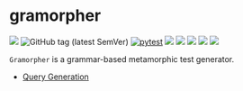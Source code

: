 # gramorpher

![](https://img.shields.io/badge/status-Work%20In%20Progress-8A2BE2)
![GitHub tag (latest SemVer)](https://img.shields.io/github/v/tag/cybergarage/gramorpher)
[![pytest](https://github.com/cybergarage/uecho-py/actions/workflows/pytest.yml/badge.svg)](https://github.com/cybergarage/uecho-py/actions/workflows/pytest.yml)
![](https://img.shields.io/badge/python-3.6-blue.svg)
![](https://img.shields.io/badge/python-3.7-blue.svg)
![](https://img.shields.io/badge/python-3.8-blue.svg)
![](https://img.shields.io/badge/python-3.9-blue.svg)
![](https://img.shields.io/badge/python-3.10-blue.svg)


`Gramorpher` is a grammar-based metamorphic test generator.

- [Query Generation](doc/query_generation.md)